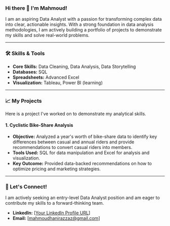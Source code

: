 ### Hi there 👋 I'm Mahmoud!

I am an aspiring Data Analyst with a passion for transforming complex data into clear, actionable insights. With a strong foundation in data analysis methodologies, I am actively building a portfolio of projects to demonstrate my skills and solve real-world problems.

---

### 🛠️ Skills & Tools

- **Core Skills:** Data Cleaning, Data Analysis, Data Storytelling
- **Databases:** SQL
- **Spreadsheets:** Advanced Excel
- **Visualization:** Tableau, Power BI (learning)

---

### 📈 My Projects

Here is a project I've worked on to demonstrate my analytical skills.

#### **1. Cyclistic Bike-Share Analysis**
- **Objective:** Analyzed a year's worth of bike-share data to identify key differences between casual and annual riders and provide recommendations to convert casual riders into members.
- **Tools Used:** SQL for data manipulation and Excel for analysis and visualization.
- **Key Outcome:** Provided data-backed recommendations on how to optimize pricing and marketing strategies.

---

### 🤝 Let's Connect!

I am actively seeking an entry-level Data Analyst position and am eager to contribute my skills to a forward-thinking team.

- **LinkedIn:** [[Your LinkedIn Profile URL](https://www.linkedin.com/in/mahmoudhanirazzaz/)]
- **Email:** [mahmoudhanirazzaz@gmail.com]

